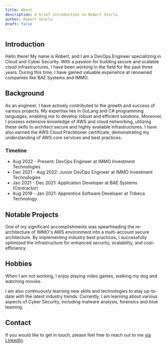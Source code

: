 ```yaml
---
title: About
description: A brief introduction to Robert Sturla
author: Robert Sturla
draft: false
---
```


## Introduction

Hello there! My name is Robert, and I am a DevOps Engineer specializing in Cloud and Cyber Security. With a passion for building secure and scalable cloud infrastructures, I have been working in the field for the past three years. During this time, I have gained valuable experience at renowned companies like BAE Systems and IMMO.


## Background

As an engineer, I have actively contributed to the growth and success of various projects. My expertise lies in GoLang and C# programming languages, enabling me to develop robust and efficient solutions. Moreover, I possess extensive knowledge of AWS and cloud networking, utilizing these skills to architect secure and highly available infrastructures. I have also earned the AWS Cloud Practitioner certificate, demonstrating my understanding of AWS core services and best practices.


### Timeline

- Aug 2022 - Present: DevOps Engineer at IMMO Investment Technologies
- Dec 2021 - Aug 2022: Junior DevOps Engineer at IMMO Investment Technologies
- Jan 2021 - Dec 2021: Application Developer at BAE Systems (Contractor)
- Aug 2019 - Jan 2021: Apprentice Software Developer at Tribeca Technology


## Notable Projects

One of my significant accomplishments was spearheading the re-architecture of IMMO's AWS environment into a multi-account secure architecture. By implementing industry best practices, I successfully optimized the infrastructure for enhanced security, scalability, and cost-efficiency.


## Hobbies

When I am not working, I enjoy playing video games, walking my dog and watching movies.

I am also continuously learning new skills and technologies to stay up-to-date with the latest industry trends. Currently, I am learning about various aspects of Cyber Security, including malware analysis, forensics and blue teaming.


## Contact

If you would like to get in touch, please feel free to reach out to me [via LinkedIn](https://www.linkedin.com/in/robert-sturla/).
